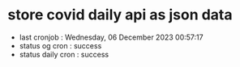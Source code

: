 # store covid daily api as json data

- last cronjob : Wednesday, 06 December 2023 00:57:17
- status og cron : success
- status daily cron : success
      
      